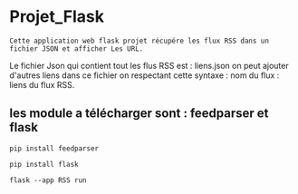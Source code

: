 # Projet_Flask
                      
    Cette application web flask projet récupére les flux RSS dans un fichier JSON et afficher Les URL.
    
Le fichier Json qui contient tout les flus RSS est : liens.json
  on peut ajouter d'autres liens dans ce fichier on respectant cette syntaxe : nom du flux : liens du flux RSS.
  

## les module a télécharger sont : feedparser et flask 

``` pip install feedparser ```

``` pip install flask ```




``` flask --app RSS run ```



